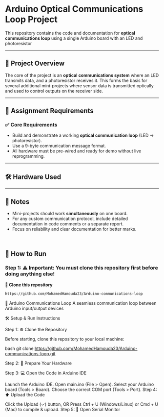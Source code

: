 # Arduino Optical Communications Loop Project

This repository contains the code and documentation for **optical communications loop** using a single Arduino board with an LED and photoresistor 

---

## 🔧 Project Overview

The core of the project is an **optical communications system** where an LED transmits data, and a photoresistor receives it. This forms the basis for several additional mini-projects where sensor data is transmitted optically and used to control outputs on the receiver side.

---

## 🧠 Assignment Requirements

### ✅ Core Requirements
- Build and demonstrate a working **optical communication loop** (LED → photoresistor).
- Use a 9-byte communication message format.
- All hardware must be pre-wired and ready for demo without live reprogramming.
---



## 🛠️ Hardware Used



---
## 📜 Notes

- Mini-projects should work **simultaneously** on one board.
- For any custom communication protocol, include detailed documentation in code comments or a separate report.
- Focus on reliability and clear documentation for better marks.



<br>

## 🚀 How to Run

### Step 1: **⚠️ Important: You must clone this repository first before doing anything else!**
**🔄 Clone this repository**
```bash
https://github.com/MohamedHamouda23/Arduino-communications-loop
```

🚀 Arduino Communications Loop
A seamless communication loop between Arduino input/output devices

🛠️ Setup & Run Instructions

Step 1: ⚙️ Clone the Repository

Before starting, clone this repository to your local machine:

bash
git clone https://github.com/MohamedHamouda23/Arduino-communications-loop.git

Step 2: 🔌 Prepare Your Hardware


Step 3: 💻 Open the Code in Arduino IDE

Launch the Arduino IDE.
Open main.ino (File > Open).
Select your Arduino board (Tools > Board).
Choose the correct COM port (Tools > Port).
Step 4: ⬆️ Upload the Code

Click the Upload (✓) button, OR
Press Ctrl + U (Windows/Linux) or Cmd + U (Mac) to compile & upload.
Step 5: 📡 Open Serial Monitor





